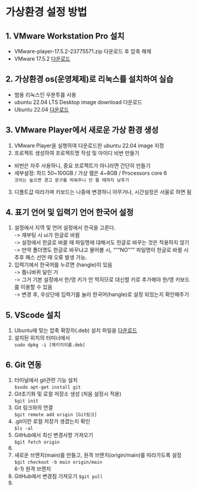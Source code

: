 # 가상환경 설정 방법
## 1. VMware Workstation Pro 설치
 - VMware-player-17.5.2-23775571.zip 다운로드 후 압축 해제  
 - VMware 17.5.2 [다운로드](https://softwareupdate.vmware.com/cds/vmw-desktop/player/17.5.2/23775571/windows/core/)  
  
## 2. 가상환경 os(운영체제)로 리눅스를 설치하여 실습
 - 범용 리눅스인 우분투를 사용  
 - ubuntu 22.04 LTS Desktop image download 다운로드  
 - Ubuntu 22.04 [다운로드](https://releases.ubuntu.com/jammy)  

## 3. VMware Player에서 새로운 가상 환경 생성
1) VMware Player을 실행하여 다운로드한 ubuntu 22.04 image 지정  
2) 프로젝트 생성하여 프로젝트명 작성 및 아이디 비번 만들기  
 - 비번은 자주 사용하니, 중요 프로젝트가 아니라면 간단히 만들기  
 - 세부설정: 하드 50\~100GB / 가상 램은 4~8GB / Processors core 6  
     `코어는 높으면 경고 문구를 띄워주니 안 뜰 때까지 낮추기`  
3) 디폴트값 따라가며 키보드는 나중에 변경하니 아무거나, 시간설정은 서울로 하면 됨  
  
## 4. 표기 언어 및 입력기 언어 한국어 설정
1) 설정에서 지역 및 언어 설정에서 한국을 고른다.  
-> 재부팅 시 ui가 한글로 바뀜  
-> 설정에서 한글로 바꿀 때 파일명에 대해서도 한글로 바꾸는 것은 적용하지 않기  
-> 만약 폴더명도 한글로 바꾸냐고 물어볼 시, “““NO””” 파일명이 한글로 바뀔 시 추후 패스 선언 때 오류 발생 가능.  
3) 입력기에서 한국어를 누르면 (hangle)이 있음  
-> 톱니바퀴 달린 거  
-> 그거 기본 설정에서 한/영 키가 안 먹히므로 대신할 키로 추가해야 한/영 키보드를 이용할 수 있음  
-> 변경 후, 우상단에 입력기를 눌러 한국어(hangle)로 설정 되었는지 확인해주기  
  
## 5. VScode 설치
1) Ubuntu에 맞는 압축 확장자(.deb) 설치 파일을 [다운로드](https://code.visualstudio.com/Download)  
2) 설치된 위치의 터미너에서  
   ```sudo dpkg -i [패키지이름.deb]```
  
## 6. Git 연동  
1) 터미널에서 git관련 기능 설치  
  ```$sudo apt-get install git```  
2) Git초기화 및 로컬 저장소 생성 (처음 설정시 적용)  
  ```$git init```  
3) Git 링크와의 연결  
  ```$git remote add origin [Git링크]```  
4) .git이란 로컬 저장가 생겼는지 확인  
  ```$ls -al```  
5) GitHub에서 최신 변경사항 가져오기  
  ```$git fetch origin```  
6) 
7) 새로운 브랜치(main)를 만들고, 원격 브랜치(origin/main)를 따라가도록 설정  
  ```$git checkout -b main origin/main```  
6-1) 원격 브랜치 
11) GitHub에서 변경점 가져오기   ```$git pull```
12) 

